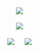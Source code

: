 <!-- Welcome to my GitHub space! -->
<h1 align="center">
    <img src="https://readme-typing-svg.herokuapp.com/?font=Righteous&size=35&center=true&vCenter=true&width=500&height=70&duration=4000&lines=👋+Hello,+Future+Collaborator!;🇮🇳+I'm+Buddhadeb+Koner;" />
</h1>

<div align="center">
    <img src="https://skillicons.dev/icons?i=html,css,javascript,c,cpp,python,mysql,php,linux,git,vscode,figma" />
</div>

<div align="center" style="margin-top: 20px;">

![](https://github-readme-streak-stats.herokuapp.com/?user=BuddhadebKoner&theme=dark&hide_border=false)&nbsp;&nbsp;&nbsp;&nbsp;&nbsp;
![](https://github-readme-stats.vercel.app/api/top-langs/?username=BuddhadebKoner&theme=dark&hide_border=false&include_all_commits=false&count_private=false&layout=compact)

</div>

